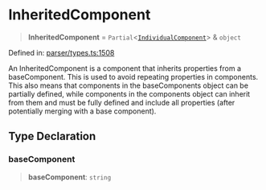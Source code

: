 # InheritedComponent

> **InheritedComponent** = `Partial`\<[`IndividualComponent`](IndividualComponent.md)\> & `object`

Defined in: [parser/types.ts:1508](https://github.com/revisit-studies/study/blob/d85836850c66a7e523578f6b0e32c1027d11846b/src/parser/types.ts#L1508)

An InheritedComponent is a component that inherits properties from a baseComponent. This is used to avoid repeating properties in components. This also means that components in the baseComponents object can be partially defined, while components in the components object can inherit from them and must be fully defined and include all properties (after potentially merging with a base component).

## Type Declaration

### baseComponent

> **baseComponent**: `string`
